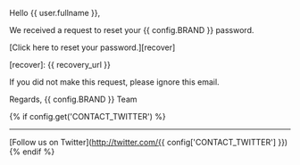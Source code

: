 Hello {{ user.fullname }},

We received a request to reset your {{ config.BRAND }} password.

[Click here to reset your password.][recover]

[recover]: {{ recovery_url }}

If you did not make this request, please ignore this email.

Regards,
{{ config.BRAND }} Team

{% if config.get('CONTACT_TWITTER') %}
***

[Follow us on Twitter](http://twitter.com/{{ config['CONTACT_TWITTER'] }})
{% endif %}